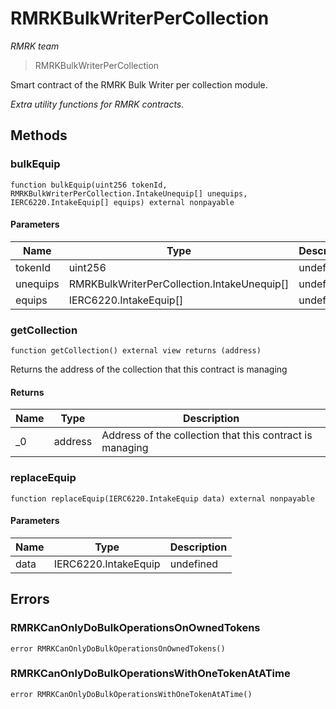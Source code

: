 # RMRKBulkWriterPerCollection

_RMRK team_

> RMRKBulkWriterPerCollection

Smart contract of the RMRK Bulk Writer per collection module.

_Extra utility functions for RMRK contracts._

## Methods

### bulkEquip

```solidity
function bulkEquip(uint256 tokenId, RMRKBulkWriterPerCollection.IntakeUnequip[] unequips, IERC6220.IntakeEquip[] equips) external nonpayable
```

#### Parameters

| Name     | Type                                         | Description |
| -------- | -------------------------------------------- | ----------- |
| tokenId  | uint256                                      | undefined   |
| unequips | RMRKBulkWriterPerCollection.IntakeUnequip\[] | undefined   |
| equips   | IERC6220.IntakeEquip\[]                      | undefined   |

### getCollection

```solidity
function getCollection() external view returns (address)
```

Returns the address of the collection that this contract is managing

#### Returns

| Name | Type    | Description                                              |
| ---- | ------- | -------------------------------------------------------- |
| \_0  | address | Address of the collection that this contract is managing |

### replaceEquip

```solidity
function replaceEquip(IERC6220.IntakeEquip data) external nonpayable
```

#### Parameters

| Name | Type                 | Description |
| ---- | -------------------- | ----------- |
| data | IERC6220.IntakeEquip | undefined   |

## Errors

### RMRKCanOnlyDoBulkOperationsOnOwnedTokens

```solidity
error RMRKCanOnlyDoBulkOperationsOnOwnedTokens()
```

### RMRKCanOnlyDoBulkOperationsWithOneTokenAtATime

```solidity
error RMRKCanOnlyDoBulkOperationsWithOneTokenAtATime()
```
